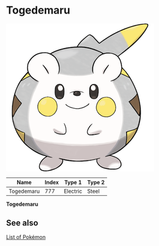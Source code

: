 # Togedemaru


![Togedemaru](images/777.png)

| **Name** | **Index** | **Type 1** | **Type 2** |
|----|----|----|----|
| Togedemaru | 777 | Electric | Steel  |

**Togedemaru** 

## See also

[List of Pokémon](../pokemon.md)

